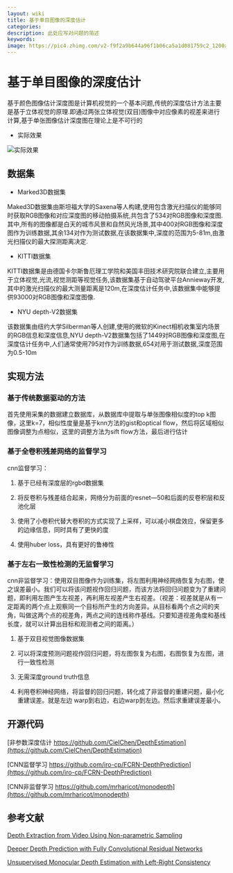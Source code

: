 ```yaml
---
layout: wiki
title: 基于单目图像的深度估计
categories: 
description: 此处应写对问题的简述
keywords: 
image: https://pic4.zhimg.com/v2-f9f2a9b644a96f1b06ca5a1d081759c2_1200x500.jpg
---
```


# 基于单目图像的深度估计

基于颜色图像估计深度图是计算机视觉的一个基本问题,传统的深度估计方法主要是基于立体视觉的原理.即通过两张立体视觉(双目)图像中对应像素的视差来进行计算,基于单张图像估计深度图在理论上是不可行的

* 实际效果

![实际效果](https://pic4.zhimg.com/v2-f9f2a9b644a96f1b06ca5a1d081759c2_1200x500.jpg "实际效果")

## 数据集

* Marked3D数据集  

Maked3D数据集由斯坦福大学的Saxena等人构建,使用包含激光扫描仪的能够同时获取RGB图像和对应深度图的移动拍摄系统,共包含了534对RGB图像和深度图.其中,所有的图像都是白天的城市风景和自然风光场景,其中400对RGB图像和深度图作为训练数据,其余134对作为测试数据,在该数据集中,深度的范围为5-81m,由激光扫描仪的最大探测距离决定.

* KITTI数据集
  
KITTI数据集是由德国卡尔斯鲁厄理工学院和美国丰田技术研究院联合建立,主要用于立体视觉,光流,视觉测距等视觉任务,该数据集基于自动驾驶平台Annieway开发,其中的激光扫描仪的最大测量距离是120m,在深度估计任务中,该数据集中能够提供93000对RGB图像和深度图像.

* NYU depth-V2数据集

该数据集由纽约大学Silberman等人创建,使用的微软的Kinect相机收集室内场景的RGB信息和深度信息,NYU depth-V2数据集包括了1449对RGB图像和深度图,在深度估计任务中,人们通常使用795对作为训练数据,654对用于测试数据,深度范围为0.5-10m

## 实现方法

### 基于传统数据驱动的方法

首先使用采集的数据建立数据库，从数据库中提取与单张图像相似度的top k图像，这里k=7，相似性度量是基于knn方法的gist和optical flow，然后将区域相似图像调整为点相似，这里的调整方法为sift flow方法，最后进行估计

### 基于全卷积残差网络的监督学习

cnn监督学习：

1. 基于已经有深度层的rgbd数据集

2. 将反卷积与残差结合起来，网络分为前面的resnet—50和后面的反卷积层和反池化层

3. 使用了小卷积代替大卷积的方式实现了上采样，可以减小棋盘效应，保留更多的边缘信息，同时具有了更快的度

4. 使用huber loss，具有更好的鲁棒性

### 基于左右一致性检测的无监督学习

cnn非监督学习：使用双目图像作为训练集，将左图利用神经网络恢复为右图，使之误差最小。我们可以将该问题视作回归问题，而该方法将回归问题变为了重建问题，即利用左图产生左视差，再利用左视差产生右视差。（视差：视差就是从有一定距离的两个点上观察同一个目标所产生的方向差异。从目标看两个点之间的夹角，叫做这两个点的视差角，两点之间的连线称作基线。只要知道视差角度和基线长度，就可以计算出目标和观测者之间的距离。）

1. 基于双目视觉图像数据集

2. 可以将深度预测问题视作回归问题，将左图恢复为右图，右图恢复为左图，进行一致性检测

3. 无需深度ground truth信息

4. 利用卷积神经网络，将监督的回归问题，转化成了非监督的重建问题，最小化重建误差。就是左边
warp到右边，右边warp到左边。然后求重建误差最小。

## 开源代码

[非参数深度估计 https://github.com/CielChen/DepthEstimation](https://github.com/CielChen/DepthEstimation)

[CNN监督学习 https://github.com/iro-cp/FCRN-DepthPrediction](https://github.com/iro-cp/FCRN-DepthPrediction)

[CNN非监督学习 https://github.com/mrharicot/monodepth](https://github.com/mrharicot/monodepth)

## 参考文献

[Depth Extraction from Video Using Non-parametric Sampling](https://www.semanticscholar.org/paper/Depth-Transfer%3A-Depth-Extraction-from-Video-Using-Karsch-Liu/3d57515445c00c635e15222767fc0430069ed200)

[Deeper Depth Prediction with Fully Convolutional Residual Networks](https://www.semanticscholar.org/paper/Deeper-Depth-Prediction-with-Fully-Convolutional-Laina-Rupprecht/7449cff9a37e1c64080d97b6971f94c29b31fd30)

[Unsupervised Monocular Depth Estimation with Left-Right Consistency](https://www.semanticscholar.org/paper/Unsupervised-Monocular-Depth-Estimation-with-Godard-Aodha/84c01c9760cd294718bd7c4b4c93596db1e5e068)
